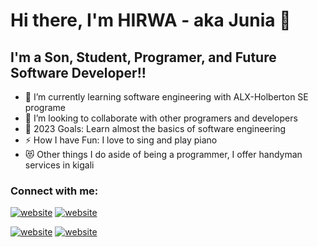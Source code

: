 # Hi there, I'm HIRWA - aka Junia  👋

## I'm a Son, Student, Programer, and Future Software Developer!!
- 🌱 I’m currently learning software engineering with ALX-Holberton SE programe
- 👯 I’m looking to collaborate with other programers and developers
- 🥅 2023 Goals: Learn almost the basics of software engineering
- ⚡ How I have Fun: I love to sing and play piano
- 😻 Other things I do aside of being a programmer, I offer handyman services in kigali

### Connect with me:
[![website](./img/linkedin-light.svg)](https://linkedin.com/in/hirwa-jr-505367244/#gh-light-mode-only)
[![website](./img/linkedin-dark.svg)](https://linkedin.com/in/hirwa-jr-505367244/#gh-dark-mode-only)

[![website](./img/instagram-light.svg)](https://instagram.com/its.hirwa#gh-light-mode-only)
[![website](./img/instagram-dark.svg)](https://instagram.com/its.hirwa#gh-dark-mode-only)

